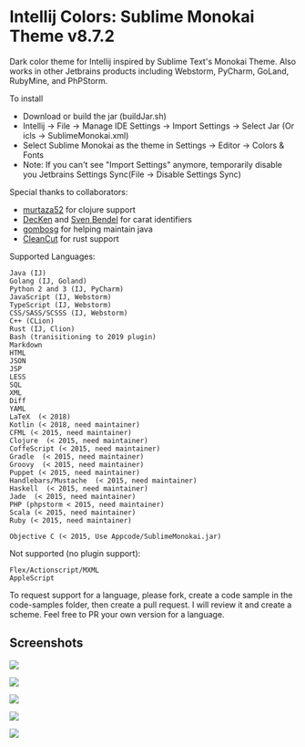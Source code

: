 Intellij Colors: Sublime Monokai Theme v8.7.2
=========================================

Dark color theme for Intellij inspired by Sublime Text&#39;s Monokai Theme. Also works in other Jetbrains products including Webstorm, PyCharm, GoLand, RubyMine, and PhPStorm.

To install 
- Download or build the jar (buildJar.sh)
- Intellij -> File -> Manage IDE Settings -> Import Settings -> Select Jar (Or icls -> SublimeMonokai.xml)
- Select Sublime Monokai as the theme in Settings -> Editor -> Colors & Fonts
- Note: If you can't see "Import Settings" anymore, temporarily disable you Jetbrains Settings Sync(File -> Disable Settings Sync)

Special thanks to collaborators:
- [murtaza52](https://github.com/murtaza52) for clojure support
- [DecKen](https://github.com/DecKen) and [Sven Bendel](https://github.com/ubuntudroid) for carat identifiers
- [gombosg](https://github.com/gombosg) for helping maintain java
- [CleanCut](https://github.com/CleanCut) for rust support

Supported Languages:

	Java (IJ)
	Golang (IJ, Goland)
	Python 2 and 3 (IJ, PyCharm)
	JavaScript (IJ, Webstorm)
	TypeScript (IJ, Webstorm)
	CSS/SASS/SCSSS (IJ, Webstorm) 
	C++ (CLion)
	Rust (IJ, Clion)
	Bash (tranisitioning to 2019 plugin)
	Markdown
	HTML
	JSON
	JSP
	LESS
	SQL
	XML
	Diff
	YAML
	LaTeX  (< 2018)
	Kotlin (< 2018, need maintainer)
	CFML (< 2015, need maintainer)
	Clojure  (< 2015, need maintainer)
	CoffeScript (< 2015, need maintainer)
	Gradle  (< 2015, need maintainer)
	Groovy  (< 2015, need maintainer)
	Puppet (< 2015, need maintainer)
	Handlebars/Mustache  (< 2015, need maintainer)
	Haskell  (< 2015, need maintainer)
	Jade  (< 2015, need maintainer)
	PHP (phpstorm < 2015, need maintainer)
	Scala (< 2015, need maintainer)
	Ruby (< 2015, need maintainer)
	
	Objective C (< 2015, Use Appcode/SublimeMonokai.jar)

Not supported (no plugin support):

	Flex/Actionscript/MXML
	AppleScript

To request support for a language, please fork, create a code sample in the code-samples folder, then create a pull request. I will review it and create a scheme. Feel free to PR your own version for a language.

## Screenshots

![](https://github.com/y3sh/Intellij-Colors-Sublime-Monokai/raw/master/code-samples/screenshots/screen1.png)

![](https://github.com/y3sh/Intellij-Colors-Sublime-Monokai/raw/master/code-samples/screenshots/screen2.png)

![](https://github.com/y3sh/Intellij-Colors-Sublime-Monokai/raw/master/code-samples/screenshots/screen3.png)

![](https://github.com/y3sh/Intellij-Colors-Sublime-Monokai/raw/master/code-samples/screenshots/screen4.png)

![](https://github.com/y3sh/Intellij-Colors-Sublime-Monokai/raw/master/code-samples/screenshots/screen5.png)

